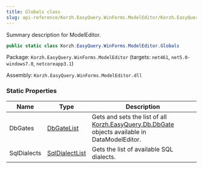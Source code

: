 ```yaml
---
title: Globals class
slug: api-reference/Korzh.EasyQuery.WinForms.ModelEditor/Korzh.EasyQuery.WinForms.ModelEditor namespace/globals-class
---
```



Summary description for ModelEditor.
```csharp
public static class Korzh.EasyQuery.WinForms.ModelEditor.Globals

```
Package: `Korzh.EasyQuery.WinForms.ModelEditor` (targets: `net461`, `net5.0-windows7.0`, `netcoreapp3.1`)

Assembly: `Korzh.EasyQuery.WinForms.ModelEditor.dll`

### Static Properties

| Name | Type | Description | 
| --- | --- | --- | 
| DbGates | [DbGateList](/api-reference/korzh-easyquery-db/korzh-easyquery-db-namespace/dbgatelist-class) | Gets and sets the list of all [Korzh.EasyQuery.Db.DbGate](/api-reference/korzh-easyquery-db/korzh-easyquery-db-namespace/dbgate-class) objects available in DataModelEditor. | 
| SqlDialects | [SqlDialectList](/api-reference/korzh-easyquery-db/korzh-easyquery-db-namespace/sqldialectlist-class) | Gets the list of available SQL dialects. |